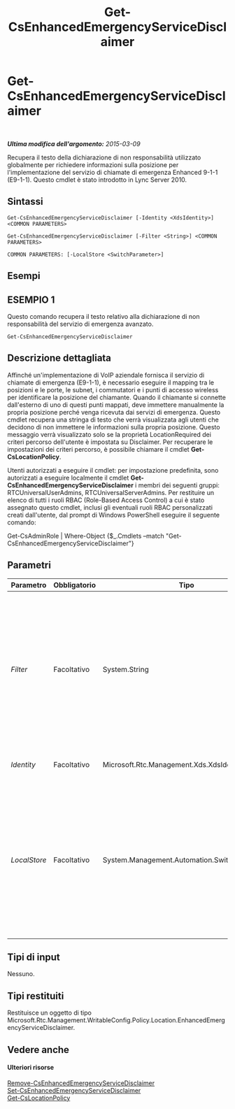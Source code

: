 ﻿---
title: Get-CsEnhancedEmergencyServiceDisclaimer
TOCTitle: Get-CsEnhancedEmergencyServiceDisclaimer
ms:assetid: b5e3a01e-4056-47a0-9c3c-efdf55a08f69
ms:mtpsurl: https://technet.microsoft.com/it-it/library/Gg412877(v=OCS.15)
ms:contentKeyID: 49301734
ms.date: 08/24/2015
mtps_version: v=OCS.15
ms.translationtype: HT
---

# Get-CsEnhancedEmergencyServiceDisclaimer

 

_**Ultima modifica dell'argomento:** 2015-03-09_

Recupera il testo della dichiarazione di non responsabilità utilizzato globalmente per richiedere informazioni sulla posizione per l'implementazione del servizio di chiamate di emergenza Enhanced 9-1-1 (E9-1-1). Questo cmdlet è stato introdotto in Lync Server 2010.

## Sintassi

    Get-CsEnhancedEmergencyServiceDisclaimer [-Identity <XdsIdentity>] <COMMON PARAMETERS>

    Get-CsEnhancedEmergencyServiceDisclaimer [-Filter <String>] <COMMON PARAMETERS>

    COMMON PARAMETERS: [-LocalStore <SwitchParameter>]

## Esempi

## ESEMPIO 1

Questo comando recupera il testo relativo alla dichiarazione di non responsabilità del servizio di emergenza avanzato.

    Get-CsEnhancedEmergencyServiceDisclaimer

## Descrizione dettagliata

Affinché un'implementazione di VoIP aziendale fornisca il servizio di chiamate di emergenza (E9-1-1), è necessario eseguire il mapping tra le posizioni e le porte, le subnet, i commutatori e i punti di accesso wireless per identificare la posizione del chiamante. Quando il chiamante si connette dall'esterno di uno di questi punti mappati, deve immettere manualmente la propria posizione perché venga ricevuta dai servizi di emergenza. Questo cmdlet recupera una stringa di testo che verrà visualizzata agli utenti che decidono di non immettere le informazioni sulla propria posizione. Questo messaggio verrà visualizzato solo se la proprietà LocationRequired dei criteri percorso dell'utente è impostata su Disclaimer. Per recuperare le impostazioni dei criteri percorso, è possibile chiamare il cmdlet **Get-CsLocationPolicy**.

Utenti autorizzati a eseguire il cmdlet: per impostazione predefinita, sono autorizzati a eseguire localmente il cmdlet **Get-CsEnhancedEmergencyServiceDisclaimer** i membri dei seguenti gruppi: RTCUniversalUserAdmins, RTCUniversalServerAdmins. Per restituire un elenco di tutti i ruoli RBAC (Role-Based Access Control) a cui è stato assegnato questo cmdlet, inclusi gli eventuali ruoli RBAC personalizzati creati dall'utente, dal prompt di Windows PowerShell eseguire il seguente comando:

Get-CsAdminRole | Where-Object {$\_.Cmdlets –match "Get-CsEnhancedEmergencyServiceDisclaimer"}

## Parametri


<table>
<colgroup>
<col style="width: 25%" />
<col style="width: 25%" />
<col style="width: 25%" />
<col style="width: 25%" />
</colgroup>
<thead>
<tr class="header">
<th>Parametro</th>
<th>Obbligatorio</th>
<th>Tipo</th>
<th>Descrizione</th>
</tr>
</thead>
<tbody>
<tr class="odd">
<td><p><em>Filter</em></p></td>
<td><p>Facoltativo</p></td>
<td><p>System.String</p></td>
<td><p>Questo parametro consente ricerche con caratteri jolly dell'identità. Poiché tuttavia l'unico valore valido per Identity è Global, questo parametro non è utile per il cmdlet.</p></td>
</tr>
<tr class="even">
<td><p><em>Identity</em></p></td>
<td><p>Facoltativo</p></td>
<td><p>Microsoft.Rtc.Management.Xds.XdsIdentity</p></td>
<td><p>Sarà sempre Global.</p></td>
</tr>
<tr class="odd">
<td><p><em>LocalStore</em></p></td>
<td><p>Facoltativo</p></td>
<td><p>System.Management.Automation.SwitchParameter</p></td>
<td><p>Recupera le informazioni relative alla dichiarazione di non responsabilità dalla replica locale dell'archivio di gestione centrale anziché dall'archivio di gestione centrale stesso.</p></td>
</tr>
</tbody>
</table>


## Tipi di input

Nessuno.

## Tipi restituiti

Restituisce un oggetto di tipo Microsoft.Rtc.Management.WritableConfig.Policy.Location.EnhancedEmergencyServiceDisclaimer.

## Vedere anche

#### Ulteriori risorse

[Remove-CsEnhancedEmergencyServiceDisclaimer](remove-csenhancedemergencyservicedisclaimer.md)  
[Set-CsEnhancedEmergencyServiceDisclaimer](set-csenhancedemergencyservicedisclaimer.md)  
[Get-CsLocationPolicy](get-cslocationpolicy.md)

